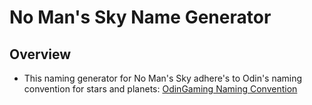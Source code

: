 # No Man's Sky Name Generator

## Overview

- This naming generator for No Man's Sky adhere's to Odin's naming convention for stars and planets: <a href=https://www.odingaming.com/2018/01/15/no-mans-sky-naming-convention>OdinGaming Naming Convention</a>
